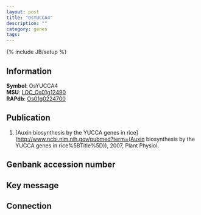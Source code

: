 ```yaml
---
layout: post
title: "OsYUCCA4"
description: ""
category: genes
tags: 
---
```

{% include JB/setup %}

## Information
__Symbol__: OsYUCCA4  
__MSU__: [LOC_Os01g12490](http://rice.plantbiology.msu.edu/cgi-bin/ORF_infopage.cgi?orf=LOC_Os01g12490)  
__RAPdb__: [Os01g0224700](http://rapdb.dna.affrc.go.jp/viewer/gbrowse_details/irgsp1?name=Os01g0224700)  

## Publication
1. [Auxin biosynthesis by the YUCCA genes in rice](http://www.ncbi.nlm.nih.gov/pubmed?term=(Auxin biosynthesis by the YUCCA genes in rice%5BTitle%5D)), 2007, Plant Physiol.

## Genbank accession number

## Key message

## Connection



